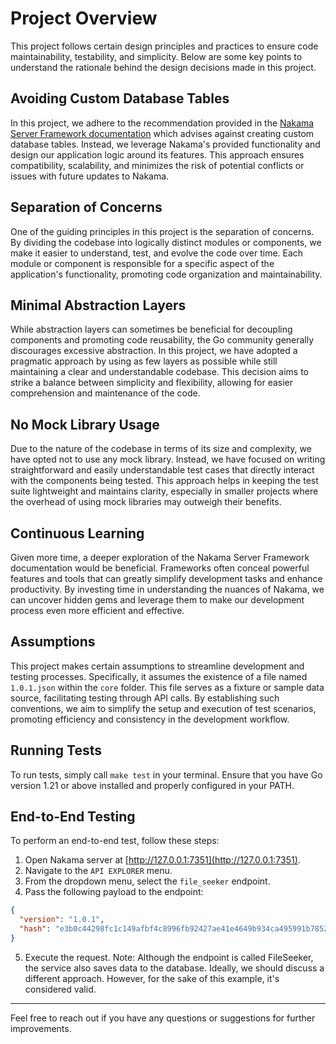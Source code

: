 # Project Overview

This project follows certain design principles and practices to ensure code maintainability, testability, and simplicity. Below are some key points to understand the rationale behind the design decisions made in this project.

## Avoiding Custom Database Tables

In this project, we adhere to the recommendation provided in the [Nakama Server Framework documentation](https://heroiclabs.com/docs/nakama/server-framework/go-runtime/function-reference/) which advises against creating custom database tables. Instead, we leverage Nakama's provided functionality and design our application logic around its features. This approach ensures compatibility, scalability, and minimizes the risk of potential conflicts or issues with future updates to Nakama.

## Separation of Concerns

One of the guiding principles in this project is the separation of concerns. By dividing the codebase into logically distinct modules or components, we make it easier to understand, test, and evolve the code over time. Each module or component is responsible for a specific aspect of the application's functionality, promoting code organization and maintainability.

## Minimal Abstraction Layers

While abstraction layers can sometimes be beneficial for decoupling components and promoting code reusability, the Go community generally discourages excessive abstraction. In this project, we have adopted a pragmatic approach by using as few layers as possible while still maintaining a clear and understandable codebase. This decision aims to strike a balance between simplicity and flexibility, allowing for easier comprehension and maintenance of the code.

## No Mock Library Usage

Due to the nature of the codebase in terms of its size and complexity, we have opted not to use any mock library. Instead, we have focused on writing straightforward and easily understandable test cases that directly interact with the components being tested. This approach helps in keeping the test suite lightweight and maintains clarity, especially in smaller projects where the overhead of using mock libraries may outweigh their benefits.

## Continuous Learning

Given more time, a deeper exploration of the Nakama Server Framework documentation would be beneficial. Frameworks often conceal powerful features and tools that can greatly simplify development tasks and enhance productivity. By investing time in understanding the nuances of Nakama, we can uncover hidden gems and leverage them to make our development process even more efficient and effective.

## Assumptions

This project makes certain assumptions to streamline development and testing processes. Specifically, it assumes the existence of a file named `1.0.1.json` within the `core` folder. This file serves as a fixture or sample data source, facilitating testing through API calls. By establishing such conventions, we aim to simplify the setup and execution of test scenarios, promoting efficiency and consistency in the development workflow.

## Running Tests

To run tests, simply call `make test` in your terminal. Ensure that you have Go version 1.21 or above installed and properly configured in your PATH.

## End-to-End Testing

To perform an end-to-end test, follow these steps:

1. Open Nakama server at [http://127.0.0.1:7351](http://127.0.0.1:7351).
2. Navigate to the `API EXPLORER` menu.
3. From the dropdown menu, select the `file_seeker` endpoint.
4. Pass the following payload to the endpoint:
```json
{
  "version": "1.0.1",
  "hash": "e3b0c44298fc1c149afbf4c8996fb92427ae41e4649b934ca495991b7852b855"
}
```
5. Execute the request.
Note: Although the endpoint is called FileSeeker, the service also saves data to the database. Ideally, we should discuss a different approach. However, for the sake of this example, it's considered valid.
---
Feel free to reach out if you have any questions or suggestions for further improvements.